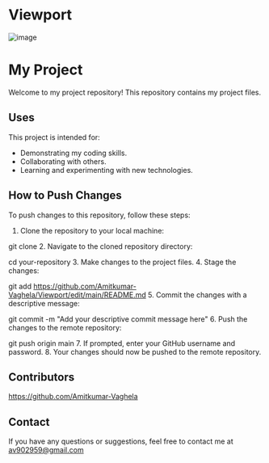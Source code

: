# Viewport

![image](https://viewport-pi.vercel.app/)
# My Project
Welcome to my project repository! This repository contains my project files.

## Uses
This project is intended for:
- Demonstrating my coding skills.
- Collaborating with others.
- Learning and experimenting with new technologies.

## How to Push Changes
To push changes to this repository, follow these steps:
1. Clone the repository to your local machine:

git clone 
2. Navigate to the cloned repository directory:

cd your-repository
3. Make changes to the project files.
4. Stage the changes:

git add https://github.com/Amitkumar-Vaghela/Viewport/edit/main/README.md
5. Commit the changes with a descriptive message:

git commit -m "Add your descriptive commit message here"
6. Push the changes to the remote repository:

git push origin main
7. If prompted, enter your GitHub username and password.
8. Your changes should now be pushed to the remote repository.

## Contributors
https://github.com/Amitkumar-Vaghela

## Contact
If you have any questions or suggestions, feel free to contact me at av902959@gmail.com









